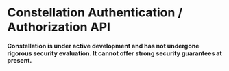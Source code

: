 # Constellation Authentication / Authorization API

**Constellation is under active development and has not undergone
rigorous security evaluation.  It cannot offer strong security
guarantees at present.**
